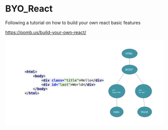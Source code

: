 # BYO_React

Following a tutorial on how to build your own react basic features

https://pomb.us/build-your-own-react/

![alt text](https://github.com/ch264/BYO_React/blob/ch264-patch-1/test.png)

